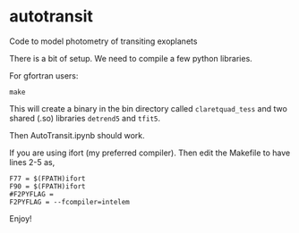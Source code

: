 # autotransit
Code to model photometry of transiting exoplanets  

There is a bit of setup.  We need to compile a few python libraries.  

For gfortran users:

```
make
```

This will create a binary in the bin directory called `claretquad_tess` and
two shared (.so) libraries `detrend5` and `tfit5`.  

Then AutoTransit.ipynb should work.

If you are using ifort (my preferred compiler). Then edit the Makefile to have lines 2-5 as,
```
F77 = $(FPATH)ifort
F90 = $(FPATH)ifort
#F2PYFLAG =
F2PYFLAG = --fcompiler=intelem
```

Enjoy!
